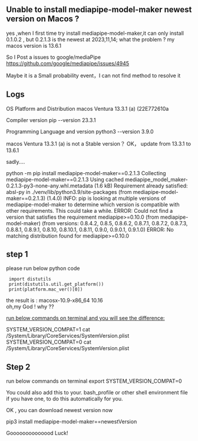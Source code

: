 ## Unable to install mediapipe-model-maker newest version on Macos ?

yes ,when I first time try install mediapipe-model-maker,it can only install 0.1.0.2 ,
but 0.2.1.3 is the newest at 2023,11,14; what the problem ? my macos version is 13.6.1 

So I Post a issues to google/mediaPipe https://github.com/google/mediapipe/issues/4945

Maybe it is a Small probability event，I can not find method to resolve it


## Logs

OS Platform and Distribution
macos Ventura 13.3.1 (a) (22E772610a

Compiler version
pip --version 23.3.1

Programming Language and version
python3 --version 3.9.0


macos Ventura 13.3.1 (a) is not a Stable version？ OK， update from 13.3.1 to 13.6.1

sadly.... 

python -m pip install mediapipe-model-maker==0.2.1.3
Collecting mediapipe-model-maker==0.2.1.3
Using cached mediapipe_model_maker-0.2.1.3-py3-none-any.whl.metadata (1.6 kB)
Requirement already satisfied: absl-py in ./venv/lib/python3.9/site-packages (from mediapipe-model-maker==0.2.1.3) (1.4.0)
INFO: pip is looking at multiple versions of mediapipe-model-maker to determine which version is compatible with other requirements. This could take a while.
ERROR: Could not find a version that satisfies the requirement mediapipe>=0.10.0 (from mediapipe-model-maker) (from versions: 0.8.4.2, 0.8.5, 0.8.6.2, 0.8.7.1, 0.8.7.2, 0.8.7.3, 0.8.8.1, 0.8.9.1, 0.8.10, 0.8.10.1, 0.8.11, 0.9.0, 0.9.0.1, 0.9.1.0)
ERROR: No matching distribution found for mediapipe>=0.10.0

## step 1

  please run below python code 
  ```
   import distutils
   print(distutils.util.get_platform())
   print(platform.mac_ver()[0])
  ```
   the result is :
      macosx-10.9-x86_64
      10.16  
   oh,my God ! why ??

[run below commands on terminal and you will see the difference:](https://eclecticlight.co/2020/08/13/macos-version-numbering-isnt-so-simple/)

SYSTEM_VERSION_COMPAT=1 cat /System/Library/CoreServices/SystemVersion.plist  
SYSTEM_VERSION_COMPAT=0 cat /System/Library/CoreServices/SystemVersion.plist  

   
## Step 2 
run below commands on terminal
export SYSTEM_VERSION_COMPAT=0

You could also add this to your. bash_profile or other shell environment file if you have one, to do this automatically for you.

OK , you can download newest version now 

pip3 install mediapipe-model-maker==newestVersion

Goooooooooooood  Luck!

